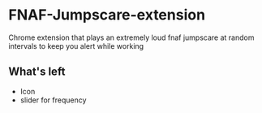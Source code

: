 # FNAF-Jumpscare-extension
Chrome extension that plays an extremely loud fnaf jumpscare at random intervals to keep you alert while working

## What's left 
- Icon
- slider for frequency